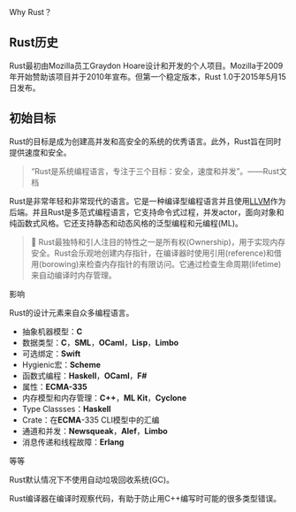 Why Rust？

## Rust历史

Rust最初由Mozilla员工Graydon Hoare设计和开发的个人项目。Mozilla于2009年开始赞助该项目并于2010年宣布。但第一个稳定版本，Rust 1.0于2015年5月15日发布。

## 初始目标

Rust的目标是成为创建高并发和高安全的系统的优秀语言。此外，Rust旨在同时提供速度和安全。

> “Rust是系统编程语言，专注于三个目标：安全，速度和并发”。——Rust文档

Rust是非常年轻和非常现代的语言。它是一种编译型编程语言并且使用[LLVM](https://en.wikipedia.org/wiki/LLVM)作为后端。并且Rust是多范式编程语言，它支持命令式过程，并发actor，面向对象和纯函数式风格。它还支持静态和动态风格的泛型编程和元编程(ML)。

> 🔎 Rust最独特和引人注目的特性之一是所有权(Ownership)，用于实现内存安全。Rust会乐观地创建内存指针，在编译器时使用引用(reference)和借用(borowing)来检查内存指针的有限访问。它通过检查生命周期(lifetime)来自动编译时内存管理。

影响

Rust的设计元素来自众多编程语言。

- 抽象机器模型：**C**
- 数据类型：**C**，**SML**，**OCaml**，**Lisp**，**Limbo**
- 可选绑定：**Swift**
- Hygienic宏：**Scheme**
- 函数式编程：**Haskell**，**OCaml**，**F#**
- 属性：**ECMA-335**
- 内存模型和内存管理：**C++**，**ML Kit**，**Cyclone**
- Type Classses：**Haskell**
- Crate：在**ECMA**-335 CLI模型中的汇编
- 通道和并发：**Newsqueak**，**Alef**，**Limbo**
- 消息传递和线程故障：**Erlang**

等等

Rust默认情况下不使用自动垃圾回收系统(GC)。

Rust编译器在编译时观察代码，有助于防止用C++编写时可能的很多类型错误。

